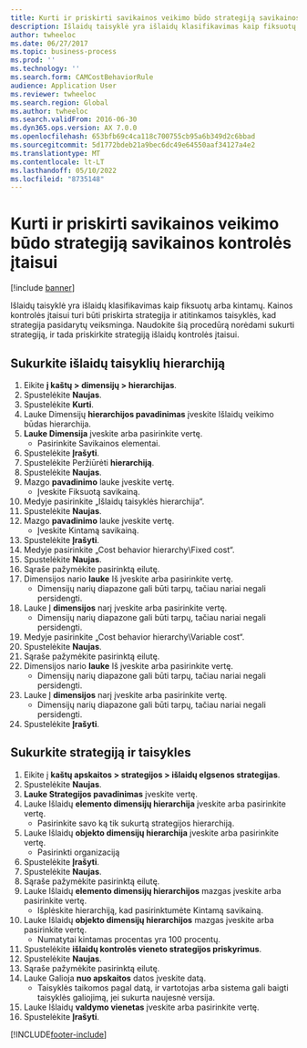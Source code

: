 ```yaml
---
title: Kurti ir priskirti savikainos veikimo būdo strategiją savikainos kontrolės įtaisui
description: Išlaidų taisyklė yra išlaidų klasifikavimas kaip fiksuotų arba kintamų.
author: twheeloc
ms.date: 06/27/2017
ms.topic: business-process
ms.prod: ''
ms.technology: ''
ms.search.form: CAMCostBehaviorRule
audience: Application User
ms.reviewer: twheeloc
ms.search.region: Global
ms.author: twheeloc
ms.search.validFrom: 2016-06-30
ms.dyn365.ops.version: AX 7.0.0
ms.openlocfilehash: 653bfb69c4ca118c700755cb95a6b349d2c6bbad
ms.sourcegitcommit: 5d1772bdeb21a9bec6dc49e64550aaf34127a4e2
ms.translationtype: MT
ms.contentlocale: lt-LT
ms.lasthandoff: 05/10/2022
ms.locfileid: "8735148"
---
```

# <a name="create-and-assign-a-cost-behavior-policy-to-a-cost-control-unit"></a>Kurti ir priskirti savikainos veikimo būdo strategiją savikainos kontrolės įtaisui

[!include [banner](../../includes/banner.md)]

Išlaidų taisyklė yra išlaidų klasifikavimas kaip fiksuotų arba kintamų. Kainos kontrolės įtaisui turi būti priskirta strategija ir atitinkamos taisyklės, kad strategija pasidarytų veiksminga. Naudokite šią procedūrą norėdami sukurti strategiją, ir tada priskirkite strategiją išlaidų kontrolės įtaisui.


## <a name="create-a-cost-behavior-hierarchy"></a>Sukurkite išlaidų taisyklių hierarchiją
1. Eikite **į kaštų > dimensijų > hierarchijas**.
2. Spustelėkite **Naujas**.
3. Spustelėkite **Kurti**.
4. Lauke Dimensijų **hierarchijos pavadinimas** įveskite Išlaidų veikimo būdas hierarchija.
5. **Lauke Dimensija** įveskite arba pasirinkite vertę.
    * Pasirinkite Savikainos elementai.  
6. Spustelėkite **Įrašyti**.
7. Spustelėkite Peržiūrėti **hierarchiją**.
8. Spustelėkite **Naujas**.
9. Mazgo **pavadinimo** lauke įveskite vertę.
    * Įveskite Fiksuotą savikainą.  
10. Medyje pasirinkite „Išlaidų taisyklės hierarchija“.
11. Spustelėkite **Naujas**.
12. Mazgo **pavadinimo** lauke įveskite vertę.
    * Įveskite Kintamą savikainą.  
13. Spustelėkite **Įrašyti**.
14. Medyje pasirinkite „Cost behavior hierarchy\Fixed cost“.
15. Spustelėkite **Naujas**.
16. Sąraše pažymėkite pasirinktą eilutę.
17. Dimensijos nario **lauke** Iš įveskite arba pasirinkite vertę.
    * Dimensijų narių diapazone gali būti tarpų, tačiau nariai negali persidengti.  
18. Lauke Į **dimensijos** narį įveskite arba pasirinkite vertę.
    * Dimensijų narių diapazone gali būti tarpų, tačiau nariai negali persidengti.  
19. Medyje pasirinkite „Cost behavior hierarchy\Variable cost“.
20. Spustelėkite **Naujas**.
21. Sąraše pažymėkite pasirinktą eilutę.
22. Dimensijos nario **lauke** Iš įveskite arba pasirinkite vertę.
    * Dimensijų narių diapazone gali būti tarpų, tačiau nariai negali persidengti.  
23. Lauke Į **dimensijos** narį įveskite arba pasirinkite vertę.
    * Dimensijų narių diapazone gali būti tarpų, tačiau nariai negali persidengti.  
24. Spustelėkite **Įrašyti**.

## <a name="create-the-policy-and-rules"></a>Sukurkite strategiją ir taisykles
1. Eikite į **kaštų apskaitos > strategijos > išlaidų elgsenos strategijas**.
2. Spustelėkite **Naujas**.
3. **Lauke Strategijos pavadinimas** įveskite vertę.
4. Lauke Išlaidų **elemento dimensijų hierarchija** įveskite arba pasirinkite vertę.
    * Pasirinkite savo ką tik sukurtą strategijos hierarchiją.  
5. Lauke Išlaidų **objekto dimensijų hierarchija** įveskite arba pasirinkite vertę.
    * Pasirinkti organizaciją  
6. Spustelėkite **Įrašyti**.
7. Spustelėkite **Naujas**.
8. Sąraše pažymėkite pasirinktą eilutę.
9. Lauke Išlaidų **elemento dimensijų hierarchijos** mazgas įveskite arba pasirinkite vertę.
    * Išplėskite hierarchiją, kad pasirinktumėte Kintamą savikainą.  
10. Lauke Išlaidų **objekto dimensijų hierarchijos** mazgas įveskite arba pasirinkite vertę.
    * Numatytai kintamas procentas yra 100 procentų.  
11. Spustelėkite **išlaidų kontrolės vieneto strategijos priskyrimus**.
12. Spustelėkite **Naujas**.
13. Sąraše pažymėkite pasirinktą eilutę.
14. Lauke Galioja **nuo apskaitos** datos įveskite datą.
    * Taisyklės taikomos pagal datą, ir vartotojas arba sistema gali baigti taisyklės galiojimą, jei sukurta naujesnė versija.  
15. Lauke Išlaidų **valdymo vienetas** įveskite arba pasirinkite vertę.
16. Spustelėkite **Įrašyti**.



[!INCLUDE[footer-include](../../../includes/footer-banner.md)]
